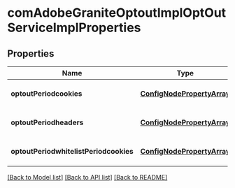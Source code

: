 # comAdobeGraniteOptoutImplOptOutServiceImplProperties

## Properties
Name | Type | Description | Notes
------------ | ------------- | ------------- | -------------
**optoutPeriodcookies** | [**ConfigNodePropertyArray**](ConfigNodePropertyArray.md) |  | [optional] [default to null]
**optoutPeriodheaders** | [**ConfigNodePropertyArray**](ConfigNodePropertyArray.md) |  | [optional] [default to null]
**optoutPeriodwhitelistPeriodcookies** | [**ConfigNodePropertyArray**](ConfigNodePropertyArray.md) |  | [optional] [default to null]

[[Back to Model list]](../README.md#documentation-for-models) [[Back to API list]](../README.md#documentation-for-api-endpoints) [[Back to README]](../README.md)


